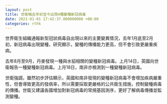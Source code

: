 ```yaml
---
layout: post
title: 世衛稱去年初至今出現4種變種新冠病毒
date: 2021-01-01 17:42:37.000000000 +08:00
categories: rthk
---
```


世界衛生組織通報新型冠狀病毒自出現以來的主要變異情況，去年1月底至2月初，新冠病毒出現變種，研究顯示，變種的傳播能力更高，但不會引致更嚴重疾病。

去年8月至9月，丹麥發現一種與水貂相關的變種新冠病毒。上月14日，英國向世衛報告一種變種新冠病毒。上月18日，南非亦檢測到一種變種新冠病毒。

世衛強調，雖然初步評估顯示，英國和南非發現的變種新冠病毒不會增加疾病嚴重性，但會導致更高的發病率，所以需要採取更嚴格的公共衛生措施，控制變種病毒的傳播。世衛又建議各國增加對新冠病毒的常規基因測序，更好了解病毒傳播並監測變種。
